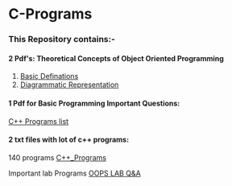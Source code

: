 # C-Programs

### This Repository contains:-

#### 2 Pdf's: Theoretical Concepts of Object Oriented Programming
1. [Basic Definations](https://github.com/yagneswar17/C-Programs/blob/main/Basic%20Definitions.pdf) 
2. [Diagrammatic Representation](https://github.com/yagneswar17/C-Programs/blob/main/Diagrammatic%20Representation.pdf)

#### 1 Pdf for Basic Programming Important Questions:

[C++ Programs list](https://github.com/yagneswar17/C-Programs/blob/main/C%2B%2B%20Programs%20list.pdf)

#### 2 txt files with lot of c++ programs:

140 programs [C++_Programs](https://github.com/yagneswar17/C-Programs/blob/main/C%2B%2B_Programs.txt)

Important lab Programs [OOPS LAB Q&A](https://github.com/yagneswar17/C-Programs/blob/main/OOPS%20LAB%20Q%26A.txt)

